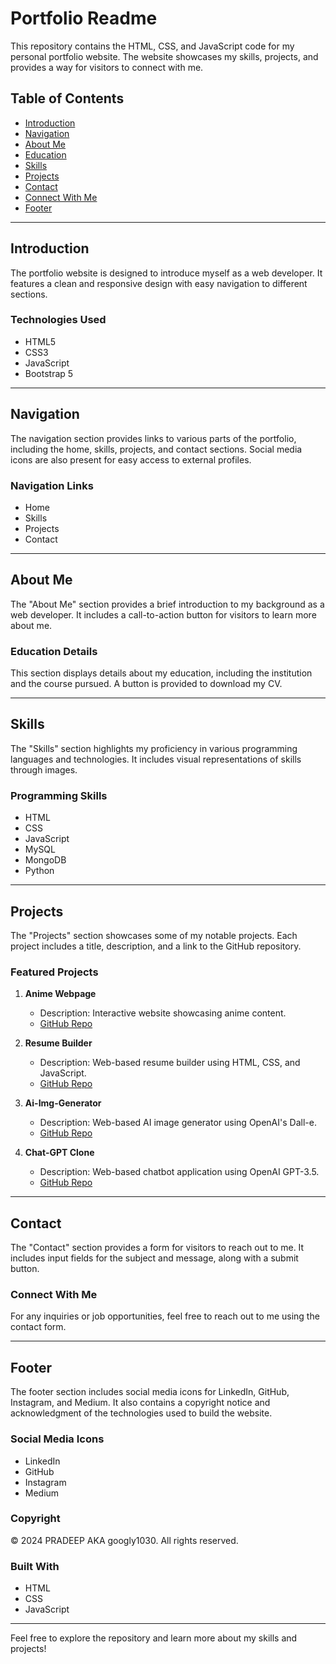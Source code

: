 # Portfolio Readme

This repository contains the HTML, CSS, and JavaScript code for my personal portfolio website. The website showcases my skills, projects, and provides a way for visitors to connect with me.

## Table of Contents
- [Introduction](#introduction)
- [Navigation](#navigation)
- [About Me](#about-me)
- [Education](#education)
- [Skills](#skills)
- [Projects](#projects)
- [Contact](#contact)
- [Connect With Me](#connect-with-me)
- [Footer](#footer)

---

## Introduction
The portfolio website is designed to introduce myself as a web developer. It features a clean and responsive design with easy navigation to different sections.

### Technologies Used
- HTML5
- CSS3
- JavaScript
- Bootstrap 5

---

## Navigation
The navigation section provides links to various parts of the portfolio, including the home, skills, projects, and contact sections. Social media icons are also present for easy access to external profiles.

### Navigation Links
- Home
- Skills
- Projects
- Contact

---

## About Me
The "About Me" section provides a brief introduction to my background as a web developer. It includes a call-to-action button for visitors to learn more about me.

### Education Details
This section displays details about my education, including the institution and the course pursued. A button is provided to download my CV.

---

## Skills
The "Skills" section highlights my proficiency in various programming languages and technologies. It includes visual representations of skills through images.

### Programming Skills
- HTML
- CSS
- JavaScript
- MySQL
- MongoDB
- Python

---

## Projects
The "Projects" section showcases some of my notable projects. Each project includes a title, description, and a link to the GitHub repository.

### Featured Projects
1. **Anime Webpage**
   - Description: Interactive website showcasing anime content.
   - [GitHub Repo](https://github.com/googly1030/PoPoAnime)

2. **Resume Builder**
   - Description: Web-based resume builder using HTML, CSS, and JavaScript.
   - [GitHub Repo](https://github.com/googly1030/resumebuilder)

3. **Ai-Img-Generator**
   - Description: Web-based AI image generator using OpenAI's Dall-e.
   - [GitHub Repo](https://github.com/googly1030/AI-IMG-GENERATOR)

4. **Chat-GPT Clone**
   - Description: Web-based chatbot application using OpenAI GPT-3.5.
   - [GitHub Repo](https://github.com/googly1030/Chatgpt-Clone)

---

## Contact
The "Contact" section provides a form for visitors to reach out to me. It includes input fields for the subject and message, along with a submit button.

### Connect With Me
For any inquiries or job opportunities, feel free to reach out to me using the contact form.

---

## Footer
The footer section includes social media icons for LinkedIn, GitHub, Instagram, and Medium. It also contains a copyright notice and acknowledgment of the technologies used to build the website.

### Social Media Icons
- LinkedIn
- GitHub
- Instagram
- Medium

### Copyright
© 2024 PRADEEP AKA googly1030. All rights reserved.

### Built With
- HTML
- CSS
- JavaScript

---

Feel free to explore the repository and learn more about my skills and projects!
